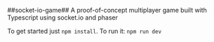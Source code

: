 ##socket-io-game##
A proof-of-concept multiplayer game built with Typescript using socket.io and phaser 

To get started just `npm install`.
To run it: `npm run dev`
